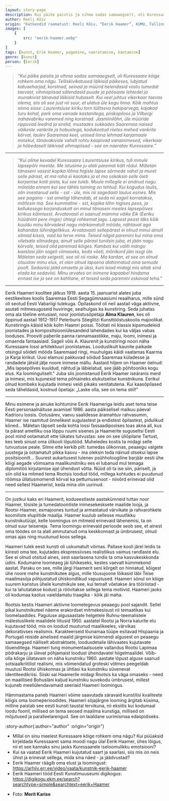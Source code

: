 ```yaml
---
layout: story-page
description: Kui päike paistis ja vihma sadas samaaegselt, oli Kuressaare kõige rohkem oma nägu.
author: Reeli Kõiv
origin: "Katkendid raamatust: Reeli Kõiv, “Eerik Haamer”, KUMU, Tallinn, 2008.” Kaks esimest lõiku on Eerik Haameri enda mälestused, edasi kunstiajaloolase ja kunstipedagoogi Reeli Kõiva tekst Haamerist ja isiklik mälestus esmakohtumisest Haameriga."
images: [
    {
        src: "eerik-haamer.webp"
    }
]
tags: [kunst, Erik Haamer, pagemine, naeratamine, kaotamine]
genre: [kunst]
person: [Eerik]
---
```


<!-- # {{ $doc.title }} -->


> *"Kui päike paistis ja vihma sadas samaaegselt, oli Kuressaare kõige rohkem oma nägu. Telliskivikatused läikisid päikeses, lubjatud katuseharjad, korstnad, seinad ja müürid helendasid vastu tumedat taevast, vihmapiisad sätendasid puude ja põõsaste lehtedel ja munakivist tänavad läikisid hubaselt. Kui veel juhtus vikerkaar taevas olema, siis oli see just nii suur, et ulatus üle kogu linna. Kõik mahtus sinna sisse: Laurentsiuse kiriku torn tülitseva hakiparvega, kajakad turu kohal, park oma vanade kastanitega, piiskopiloss ja Vilbergi nahavabriku varemed ning korstnad. Jasmiinilõhn, üle müüride rippuvad leedrid ja sirelid, mustades sukkades Saaremaa naised väikeste vankrite ja hobustega, kodukootud riietes mehed vankrite kõrval, laulev Saaremaa keel, unised linna lehmad karjamaale minekul, tänavakivide vahelt rohtu kaapivad vanainimesed, vikerkaar ja hõbedaselt läikivad vihmapiisad - see on naeratav Kuressaare.”*

<hr />

> *“Kui olime kevadel Kuressaare Laurentsiuse kirikus, tuli minule lapsepõlv meelde. Me istusime  ju alati paremat kätt rõdul. Mäletan tänaseni vasest kopika lõhna higiste lapse sõrmede vahel ja muret selle pärast, et ma raha ei kaotaks ja et ma oskaksin selle õieti korjamise kotti pista, kui see tuleb. Muule millegile ei andnud nagu mõtelda ennem kui see tähtis toiming on tehtud. Kui kogudus laulis, olin imestanud selle - sst - üle, mis nii sagedasti laulus esines. Mis see pagana - sst ometigi tähendab, et seda nii sageli korratakse, mõtlesin ma. See kummaline - sst, kopika lõhn higises peos, ja kellukesega korjanduskott on minul tänaseni meeles lapsepõlves kirikus käimisest. Arvatavasti ei saanud mamma väike Eik (Eeriku hüüdnimi pere ringis) ühtegi rohkemat jagu. Lapsest peast läks kõik kuuldu minu kõrvadest nagu märkamatult mööda, nähtavat aga kahandas lühinägelikkus. Arvatavasti sellepärast ei olnud minul ainult silmad kissis, vaid ka terve mina. Teised nägid paremini kui mina oma viletsate silmadega, ainult selle pärast tundsin juba, et jään nagu kõrvale, teised olid paremad kõiges. Kambas kui valiti mängu kaaslasi jäin sageli viimaseks, keda võeti, mõnikord jäin isegi üle. Mäletan seda selgesti, see oli nii raske. Ma kardan, et see on olnud otsustav minu elus, et olen olnud lapsena alahinnatud oma semude poolt. Sedaviisi jääd omaette ja üksi, kuni leiad midagi mis aitab sind elada ka sedaviisi. Minu arvates on inimene kapaabel hindama ennast ise ja see on kahtlane, et teised seda paremini oskavad teha."*

<hr />

Eerik Haameri koolitee jätkus 1919. aasta 15. jaanuarist alates juba eestikeelses koolis Saaremaa Eesti Segagümnaasiumi reaalharus, mille sünd oli seotud Eesti Vabariigi tulekuga. Õpilaskond oli neil aastail väga aktiivne, asutati mitmesuguseid huviringe, sealhulgas ka kunstiring. Seda juhatas oma ala tõeline entusiast, noor joonistusõpetaja **Alma Klauren**, kes oli õppinud aastail 1912-1917 Peterburis Stieglitzi Kunsttööstuskoolis majoolikat. Kunstiringis käisid kõik kolm Haamri poissi. Töötati nii klassis kipsmudeleid joonistades ja kompositsiooniülesandeid lahendades kui ka väljas vabas looduses. Prooviti paberile panna rannamaastikke, maju, loomi, inimesi ja omaenda fantaasiaid. Sageli võis A. Klaurenit ja kunstiringi noori näha Kuressaare lossi arhitektuuri joonistamas. Looduslikult kaunite paikade otsingul sõideti mööda Saaremaad ringi, muuhulgas käidi vaatamas Kaarma ja Karja kirikut. Uusi elamusi pakkuvad sõidud Saaremaa küladesse ja randadele jätsid jälje noore inimese mällu. Aastaid hiljem on Haamer öelnud: „Mis lapsepõlves kuuldud, nähtud ja läbielatud, see jääb põhitooniks kogu elus. Ka loominguliselt." Juba siis joonistanud Eerik Haamer iseäranis merd ja inimesi, mis kujunesid tema põhiaineks elukutselise kunstnikuna. Eerikul olnud kombeks kujutada inimesi veidi pikaks venitatutena. Kui kaasõpilased seda täheldasid, kostnud õpetaja: „Laske olla, see on tema stiil!" 

<hr />

Minu esimene ja ainuke kohtumine Eerik Haameriga leidis aset tema teise Eesti personaalnäituse avamisel 1986. aasta päikselisel maikuu päeval Kadrioru lossis. Ootusärev, vaevu saalidesse äramahtuv rahvasumm, Haamer ise raamitud õnnelikest sugulastest ja endistest õpilastest, pidulikud kõned... Mäletan täpselt seda kohta lossi fassaadipoolses toas akna all, kus ta pärast ametliku osa lõppu ruumi sisenes ja Haamerite suguseltsi Eesti pool mind ootamatult ette lükates tutvustas: see on see üliõpilane Tartust, kes teeb sinust oma ülikooli lõputööd. Muheledes kostis ta midagi selle tutvustuse peale. Silme ette kerkib pilt: tumedas ülikonnas, peaaegu valgete juustega ja ootamatult pikka kasvu - ma oleksin teda näinud otsekui lapse positsioonilt... Suurest aukartusest tulenev psühholoogiline barjäär eesti ühe kõigi aegade võimsama maalikunstniku ees ei lubanud mul temaga diplomitöö kirjutamise ajal ühendust võtta. Nüüd oli ta ise siin, päriselt, ja siin olid ka mitmed tema Rootsis loodud tööd, millega kohtudes ei puudunud rõõmsa üllatusmomendi kõrval ka pettumusenoot - niivõrd erinevad olid need sellest Haamerist, keda mina olin uurinud. 

<hr />

On justkui kaks eri Haamerit, kodueestlaste aastakümneid tuttav noor Haamer, tõsiste ja tumedatooniliste inimesekesksete maalide looja, ja Rootsi-Haamer, esmajoones tuntud ja armastatud värvikate ja rahvarohkete koomiliste elupiltide maalija. Haamer kuulub sellesse muutlikku kunstnikutüüpi, kelle loomingus on mitmeid erinevaid lähenemisi, ta on olnud suur teiseneja. Tema loomingu erinevaid perioode seob see, et ainest oma töödes on ta alati ammutanud oma keskkonnast ja ümbrusest, olnud omas ajas ning muutunud koos sellega.

Haameri tulek eesti kunsti oli uskumatult võimas. Pallase kooli järel leidis ta kiiresti oma tee, kujutades ekspressiivses realistlikus vaimus randlaste elu. See ei olnud otsitud aines, sest saarlasena tundis ta oma kasvukeskkonda üdini. Kodumaine loomeaeg jäi lühikeseks, kestes vaevalt kümmekond aastat. Paraku on see, mille järgi Haamerit seni kõrgelt on hinnatud, kõigest ühe noore mehe kunstnikutee algus, mille tõusujoone lõikasid läbi Teise maailmasõja põhjustatud ühiskondlikud vapustused. Haameri sõnul on kõige suurem karistus ühele kunstnikule see, kui temalt võetakse ära tööriistad - kui ta lahutatakse kodust ja röövitakse sellega tema motiivid. Haameri jaoks oli kodumaa kaotus vaieldamatu traagika - kõik jäi maha.

Rootsis kestis Haameri aktiivne loometegevus peaaegu pool sajandit. Sellel pikal kunstnikuteel näeme erakordset mitmekesisust nii temaatikas kui loomelaadides. Paguluse algusaastate helgetele Ruhnu-teemalistele mälestuslikele maalidele liitusid 1950. aastatel Rootsi ja Norra kalurite elu kujutavad tööd, mis on loodud muutunud maalikeeles, värvikas dekoratiivses realismis. Karakteerseid lõunamaa tüüpe esitavad Hispaania ja Portugali reiside ainelised maalid järgmise kümnendi algusest on peaaegu samaaegsed näiliselt abstraktsete, loodusdetaile lähivaates kujutavate lõuenditega. Haameri tung monumentaalsusele vallandus Rootsi Lapimaa põdrakarju ja ülevat põhjamaist loodust ühendavatel hiigelmaalidel. Võib-olla kõige üllatavam on näha kunstniku 1960. aastate lõpust alguse saanud sotsiaalkriitilist realismi, mis võimendatud groteski võtmes peegeldab muutusi Rootsi ühiskonnas ja ühtlasi ka kunstniku süvenevat identiteedikriisi. Siiski sai Haamerile midagi Rootsis ka väga omaseks - need on maalilised Bohusläni kaljud kunstniku suvekodu ümbrusest, millest kujuneb meeliülendavamaid seeriaid Haameri loomingus.

Hämmastama paneb Haameri võime saavutada säravaid kunstilisi kvaliteete kõigis oma loomeperioodides. Haameri sõjajärgne looming ärgitab küsima, milline paistab see eesti kunsti taustal tervikuna, nii eksiilis kui kodumaal loodu foonil, millised on tema seosed maailma kunstiga, millised on mõjutused ja paralleelarengud. See on laialdane uurimismaa edaspidiseks.




:story-author{:author="author" :origin="origin"}

<details-wrapper summary="Mis mõtted tekkisid?">

- Millal on sinu meelest Kuressaare kõige rohkem oma nägu? Kui püüaksid kirjeldada Kuressaaret sama moodi nagu ülal Eerik Haamer, ühes lõigus, nii et see kannaks sinu jaoks Kuressaarele iseloomulikku emotsiooni?
- Kui sa vaatad Eerik Haameri kujutatud saart ja saarlasi, siis mis on neis ühist ja erinevat sellega, mida sina näed - ja jäädvustad?
- Eerik Haamer räägib oma elust ja loomingust: https://arhiiv.err.ee/video/vaata/kunstnik-eerik-haamer
- Eerik Haameri tööd Eesti Kunstimuuseumi digikogus: https://digikogu.ekm.ee/search?searchtype=simple&searchtext=eerik+Haamer

</details-wrapper>


<details-wrapper summary="Allikad" class="text-sm" icon="icon-park-outline:document-folder">

- Foto: **Merit Karise**

</details-wrapper>